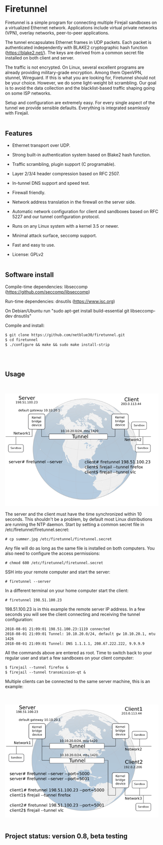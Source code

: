 # Firetunnel

Firetunnel is a simple program for connecting multiple Firejail sandboxes
on a virtualized Ethernet network. Applications include
virtual private networks (VPN), overlay networks, peer-to-peer applications.

The tunnel encapsulates Ethernet frames in UDP packets. Each packet is authenticated
independently with BLAKE2 cryptographic hash function (https://blake2.net/).
The keys are derived from a common secret file installed on both client and server.

The traffic is not encrypted. On Linux, several excellent programs are already
providing military-grade encryption. Among them OpenVPN, stunnel, Wireguard.
If this is what you are looking for, Firetunnel should not be your choice.
However, we do some light-weight bit scrambling.
Our goal is to avoid the data collection and the blacklist-based traffic shaping
going on some ISP networks.

Setup and configuration are extremely easy.
For every single aspect of the tunnel we provide sensible defaults.
Everything is integrated seamlessly with Firejail.
<br><br>

## Features

* Ethernet transport over UDP.

* Strong built-in authentication system based on Blake2 hash function.

* Traffic scrambling, plugin support (C programable).

* Layer 2/3/4 header compression based on RFC 2507.

* In-tunnel DNS support and speed test.

* Firewall friendly.

* Network address translation in the firewall on the server side.

* Automatic network configuration for client and sandboxes based on RFC 5227 and our tunnel configuration protocol.

* Runs on any Linux system with a kernel 3.5 or newer.

* Minimal attack surface, seccomp support.

* Fast and easy to use.

* License: GPLv2
<br><br>

## Software install

Compile-time dependencies: libseccomp (https://github.com/seccomp/libseccomp)

Run-time dependencies: dnsutils (https://www.isc.org)

On Debian/Ubuntu run "sudo apt-get install build-essential git libseccomp-dev dnsutils"

Compile and install:
`````
$ git clone https://github.com/netblue30/firetunnel.git
$ cd firetunnel
$ ./configure && make && sudo make install-strip
`````
<br><br>
## Usage
<br><br>
![network diagram](drawing2.png)

The server and the client must have the time synchronized within 10 seconds.
This shouldn't be a problem, by default most Linux distributions are running the NTP daemon.
Start by setting a common secret file in /etc/firetunnel/firetunnel.secret:
`````
# cp summer.jpg /etc/firetunnel/firetunnel.secret
`````

Any file will do as long as the same file is installed on both computers. You also need to configure the access permissions:
`````
# chmod 600 /etc/firetunnel/firetunnel.secret
`````
SSH into your remote computer and start the server:
`````
# firetunnel --server
`````
In a different terminal on your home computer start the client:
`````
# firetunnel 198.51.100.23
`````
198.51.100.23 is in this example the remote server IP address.
In a few seconds you will see the client connecting and receiving the tunnel configuration:
`````
2018-08-01 21:09:01 198.51.100.23:1119 connected
2018-08-01 21:09:01 Tunnel: 10.10.20.0/24, default gw 10.10.20.1, mtu 1426
2018-08-01 21:09:01 Tunnel: DNS 1.1.1.1, 208.67.222.222, 9.9.9.9
`````
All the commands above are entered as root. Time to switch back to your regular user
and start a few sandboxes on your client computer:
`````
$ firejail --tunnel firefox &
$ firejail --tunnel transmission-qt &
`````
Multiple clients can be connected to the same server machine, this is an example:
<br><br>
<br><br>
![network diagram](drawing4.png)
<br><br>
## Project status: version 0.8, beta testing




